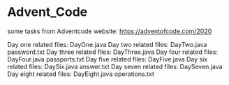 # Advent_Code
some tasks from Adventcode website: https://adventofcode.com/2020

Day one related files:
   DayOne.java
Day two related files:
   DayTwo.java
   password.txt
Day three related files:
   DayThree.java
Day four related files:
   DayFour.java
   passports.txt
Day five related files:
   DayFive.java
Day six related files:
   DaySix.java
   answer.txt
Day seven related files:
   DaySeven.java
Day eight related files:
   DayEight.java
   operations.txt
